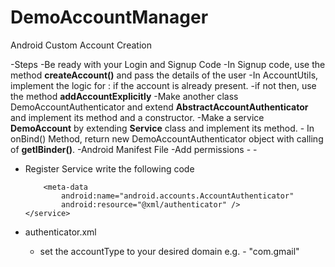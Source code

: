 # DemoAccountManager
Android Custom Account Creation 

-Steps
  -Be ready with your Login and Signup Code
  -In Signup code, use the method <b>createAccount()</b> and pass the details of the user
  -In AccountUtils, implement the logic for : if the account is already present.
    -if not then, use the method <b>addAccountExplicitly</b>
  -Make another class DemoAccountAuthenticator and extend <b>AbstractAccountAuthenticator</b> and implement its method and a constructor.
  -Make a service <b>DemoAccount</b> by extending <b>Service</b> class and implement its method.
    - In onBind() Method, return new DemoAccountAuthenticator object with calling of <b>getIBinder()</b>.
-Android Manifest File
  -Add permissions
    -<uses-permission android:name="android.permission.GET_ACCOUNTS" />
    -<uses-permission android:name="android.permission.AUTHENTICATE_ACCOUNTS" />
  - Register Service
    write the following code
     <service android:name=".DemoAccountService">
            <intent-filter>
                <action android:name="android.accounts.AccountAuthenticator" />
            </intent-filter>

            <meta-data
                android:name="android.accounts.AccountAuthenticator"
                android:resource="@xml/authenticator" />
        </service>
- authenticator.xml
  - set the accountType to your desired domain e.g. - "com.gmail"
